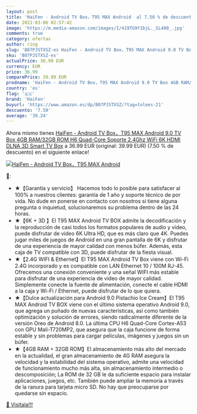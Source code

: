 ```yaml
---
layout: post
title: 'HaiFen - Android TV Box，T95 MAX Android  al 7.50 % de descuento'
date: 2021-03-06 02:57:42
image: 'https://m.media-amazon.com/images/I/419TG9Y1bjL._SL400_.jpg'
comments: true
category: ofertas
author: ring
slug: 'B07PJSTXSZ-es HaiFen - Android TV Box，T95 MAX Android 9.0 TV Box 4GB...'
sku: 'B07PJSTXSZ-es'
actualPrice: 36.99 EUR
currency: EUR
price: 36.99
comparePrice: 39.99 EUR
prodname: 'HaiFen - Android TV Box，T95 MAX Android 9.0 TV Box 4GB RAM/32GB ROM H6 Quad-Core Soporte 2.4Ghz WiFi 6K HDMI DLNA 3D Smart TV Box'
country: 'es'
flag: '🇪🇸'
brand: 'HaiFen'
buyurl: 'https://www.amazon.es/dp/B07PJSTXSZ/?tag=tolees-21'
descuento: '7.50'
average: '39.24'
---
```


Ahora mismo tienes [HaiFen - Android TV Box，T95 MAX Android 9.0 TV Box 4GB RAM/32GB ROM H6 Quad-Core Soporte 2.4Ghz WiFi 6K HDMI DLNA 3D Smart TV Box](https://www.amazon.es/dp/B07PJSTXSZ/?tag=tolees-21) a 36.99 EUR (original: 39.99 EUR) (7.50 %  de descuento) en el siguiente enlace!

[![HaiFen - Android TV Box，T95 MAX Android ](https://m.media-amazon.com/images/I/419TG9Y1bjL._SL400_.jpg)](https://www.amazon.es/dp/B07PJSTXSZ/?tag=tolees-21)

🔎:

- ★【Garantía y servicio】 Hacemos todo lo posible para satisfacer al 100% a nuestros clientes: garantía de 1 año y soporte técnico de por vida. No dude en ponerse en contacto con nosotros si tiene alguna pregunta o inquietud, solucionaremos su problema dentro de las 24 horas.
- ★【6K + 3D 】El T95 MAX Android TV BOX admite la decodificación y la reproducción de casi todos los formatos populares de audio y video, puede disfrutar de video 6K Ultra HD, que es más claro que 4K. Puedes jugar miles de juegos de Android en una gran pantalla de 6K y disfrutar de una experiencia de mayor calidad con menos búfer. Además, esta caja de TV compatible con 3D, puede disfrutar de la fiesta visual.
- ★【2.4G WIFI & Ethernet】El T95 MAX Android TV Box viene con Wi-Fi 2.4G incorporado y es compatible con LAN Ethernet 10 / 100M RJ-45. Ofrecemos una conexión conveniente y una señal WIFI más estable para disfrutar de una experiencia de video de mayor calidad. Simplemente conecte la fuente de alimentación, conecte el cable HDMI a la caja y Wi-Fi / Ethernet, puede disfrutar de lo que quiera.
- ★【Dulce actualización para Android 9.0 Pistachio Ice Cream】El T95 MAX Android TV BOX viene con el último sistema operativo Android 9.0, que agrega un puñado de nuevas características, así como también optimización y solución de errores, siendo radicalmente diferente de la versión Oreo de Android 8.0. La última CPU H6 Quad-Core Cortex-A53 con GPU Mali-T720MP2, que asegura que la caja funcione de forma estable y sin problemas para cargar películas, imágenes y juegos sin un búfer.
- ★【4GB RAM + 32GB ROM】El almacenamiento más alto del mercado en la actualidad, el gran almacenamiento de 4G RAM asegura la velocidad y la estabilidad del sistema operativo, admite una velocidad de funcionamiento mucho más alta, sin almacenamiento intermedio o descomposición; La ROM de 32 GB le da suficiente espacio para instalar aplicaciones, juegos, etc. También puede ampliar la memoria a través de la ranura para tarjeta micro SD. No hay que preocuparse por quedarse sin espacio.

[🛒 Visítala!!!](https://www.amazon.es/dp/B07PJSTXSZ/?tag=tolees-21)
